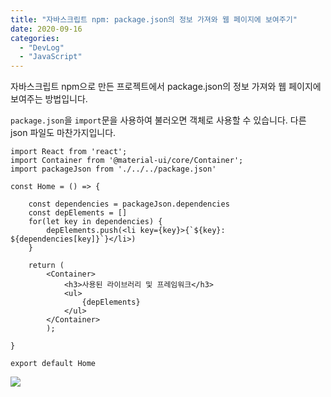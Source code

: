 ```yaml
---
title: "자바스크립트 npm: package.json의 정보 가져와 웹 페이지에 보여주기"
date: 2020-09-16
categories: 
  - "DevLog"
  - "JavaScript"
---
```


자바스크립트 npm으로 만든 프로젝트에서 package.json의 정보 가져와 웹 페이지에 보여주는 방법입니다.

`package.json`을 `import`문을 사용하여 불러오면 객체로 사용할 수 있습니다. 다른 json 파일도 마찬가지입니다.

```
import React from 'react';
import Container from '@material-ui/core/Container';
import packageJson from './../../package.json'

const Home = () => {

    const dependencies = packageJson.dependencies
    const depElements = []
    for(let key in dependencies) {
        depElements.push(<li key={key}>{`${key}: ${dependencies[key]}`}</li>)
    }

    return (
        <Container>
            <h3>사용된 라이브러리 및 프레임워크</h3>
            <ul>
                {depElements}
            </ul>
        </Container>
        );

}

export default Home
```

 ![](/assets/img/wp-content/uploads/2020/09/스크린샷-2020-09-16-오후-9.54.44.png)
